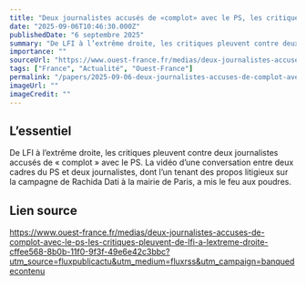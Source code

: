 ```yaml
---
title: "Deux journalistes accusés de «complot» avec le PS, les critiques pleuvent, de LFI à l’extrême droite"
date: "2025-09-06T10:46:30.000Z"
publishedDate: "6 septembre 2025"
summary: "De LFI à l’extrême droite, les critiques pleuvent contre deux journalistes accusés de « complot » avec le PS. La vidéo d’une conversation entre deux cadres du PS et deux journalistes, dont l’un tenant des propos litigieux sur la campagne de Rachida Dati à la mairie de Paris, a mis le feu aux poudres."
importance: ""
sourceUrl: "https://www.ouest-france.fr/medias/deux-journalistes-accuses-de-complot-avec-le-ps-les-critiques-pleuvent-de-lfi-a-lextreme-droite-cffee568-8b0b-11f0-9f3f-49e6e42c3bbc?utm_source=fluxpublicactu&utm_medium=fluxrss&utm_campaign=banquedecontenu"
tags: ["France", "Actualité", "Ouest-France"]
permalink: "/papers/2025-09-06-deux-journalistes-accuses-de-complot-avec-le-ps-les-critiques-pleuvent-de-lfi-a-lextreme-droite"
imageUrl: ""
imageCredit: ""
---
```


## L’essentiel

De LFI à l’extrême droite, les critiques pleuvent contre deux journalistes accusés de « complot » avec le PS. La vidéo d’une conversation entre deux cadres du PS et deux journalistes, dont l’un tenant des propos litigieux sur la campagne de Rachida Dati à la mairie de Paris, a mis le feu aux poudres.

## Lien source

https://www.ouest-france.fr/medias/deux-journalistes-accuses-de-complot-avec-le-ps-les-critiques-pleuvent-de-lfi-a-lextreme-droite-cffee568-8b0b-11f0-9f3f-49e6e42c3bbc?utm_source=fluxpublicactu&utm_medium=fluxrss&utm_campaign=banquedecontenu
